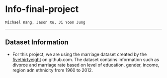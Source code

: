# Info-final-project
	Michael Kang, Jason Xu, Ji Yoon Jung
***

## Dataset Information
* For this project, we are using the marriage dataset created by the [fivethirtyeight](https://github.com/fivethirtyeight/data/tree/master/marriage) on github.com. The dataset contains information such as divorce and marriage rate based on level of education, gender, income, region adn ethnicity from 1960 to 2012.

## 
